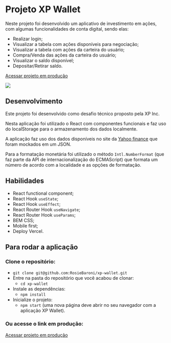 # Projeto XP Wallet

Neste projeto foi desenvolvido um aplicativo de investimento em ações, com algumas funcionalidades de conta digital, sendo elas:

- Realizar login;
- Visualizar a tabela com ações disponíveis para negociação;
- Visualizar a tabela com ações da carteira do usuário;
- Compra/Venda das ações da carteira do usuário;
- Visualizar o saldo disponível;
- Depositar/Retirar saldo.

[Acessar projeto em produção](https://xp-wallet-eta.vercel.app/)

![](./xp-wallet.gif)

## Desenvolvimento

Este projeto foi desenvolvido como desafio técnico proposto pela XP Inc.

Nesta aplicação foi utilizado o React com componentes funcionais e faz uso do localStorage para o armazenamento dos dados localmente.

A aplicação faz uso dos dados disponíveis no site da [Yahoo finance](https://finance.yahoo.com/quote/%5EBVSP/components?p=%5EBVSP) que foram mockados em um JSON. 

Para a formatação monetária foi utilizado o método `Intl.NumberFormat` (que faz parte da API de internacionalização do ECMAScript) que formata um número de acordo com a localidade e as opções de formatação.

## Habilidades

- React functional component;
- React Hook `useState`;
- React Hook `useEffect`;
- React Router Hook `useNavigate`;
- React Router Hook `useParams`;
- BEM CSS;
- Mobile first;
- Deploy Vercel.

## Para rodar a aplicação

### Clone o repositório:

- `git clone git@github.com:RosieBaroni/xp-wallet.git`
- Entre na pasta do repositório que você acabou de clonar:
  - `cd xp-wallet`
- Instale as dependências:
  - `npm install`
- Inicialize o projeto:
  - `npm start` (uma nova página deve abrir no seu navegador com a aplicação XP Wallet).

### Ou acesse o link em produção: 

[Acessar projeto em produção](https://xp-wallet-eta.vercel.app/)